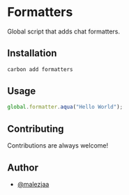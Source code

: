 # Formatters

Global script that adds chat formatters.

## Installation

```bash
carbon add formatters
```

## Usage

```js
global.formatter.aqua("Hello World");
```

## Contributing

Contributions are always welcome!

## Author

- [@malezjaa](https://github.com/malezjaa)
